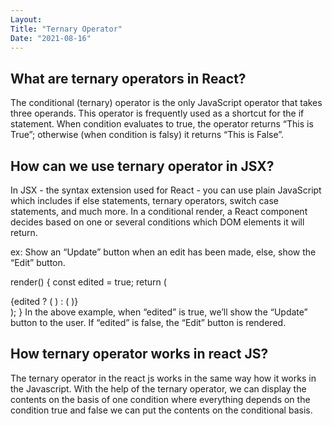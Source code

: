 ```yaml
---
Layout:
Title: "Ternary Operator"
Date: "2021-08-16"
---
```


## What are ternary operators in React?

The conditional (ternary) operator is the only JavaScript operator that takes three operands. This operator is frequently used as a shortcut for the if statement. When condition evaluates to true, the operator returns “This is True”; otherwise (when condition is falsy) it returns “This is False”.

## How can we use ternary operator in JSX?

In JSX - the syntax extension used for React - you can use plain JavaScript which includes if else statements, ternary operators, switch case statements, and much more. In a conditional render, a React component decides based on one or several conditions which DOM elements it will return.


ex:
Show an “Update” button when an edit has been made, else, show the “Edit” button.

render() {
  const edited = true;
  return (
    <div>
      {edited ? (
        <UpdateButton onClick={this.handleUpdateClick} />
      ) : (
        <EditButton onClick={this.handleEditClick} />
      )}
    </div>
  );
}
In the above example, when “edited” is true, we’ll show the “Update” button to the user. If “edited” is false, the “Edit” button is rendered.

## How ternary operator works in react JS?

The ternary operator in the react js works in the same way how it works in the Javascript. With the help of the ternary operator, we can display the contents on the basis of one condition where everything depends on the condition true and false we can put the contents on the conditional basis.